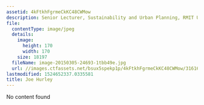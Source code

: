 ```yaml
---
assetid: 4kFtkhFgrmeCkKC48CWMow
description: Senior Lecturer, Sustainability and Urban Planning, RMIT University
file:
  contentType: image/jpeg
  details:
    image:
      height: 170
      width: 170
    size: 18197
  fileName: image-20150305-24693-1tbb49e.jpg
  url: //images.ctfassets.net/bsux5spekp1p/4kFtkhFgrmeCkKC48CWMow/3161691f49a994045b555654bde32025/image-20150305-24693-1tbb49e.jpg
lastmodified: 1524652337.0335581
title: Joe Hurley
---
```

No content found